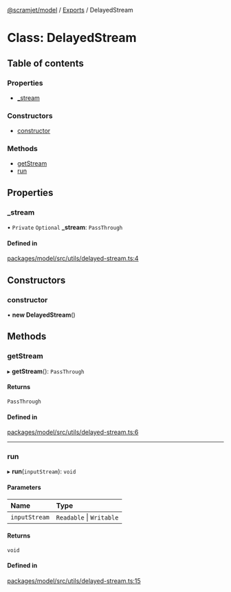 [@scramjet/model](../README.md) / [Exports](../modules.md) / DelayedStream

# Class: DelayedStream

## Table of contents

### Properties

- [\_stream](delayedstream.md#_stream)

### Constructors

- [constructor](delayedstream.md#constructor)

### Methods

- [getStream](delayedstream.md#getstream)
- [run](delayedstream.md#run)

## Properties

### \_stream

• `Private` `Optional` **\_stream**: `PassThrough`

#### Defined in

[packages/model/src/utils/delayed-stream.ts:4](https://github.com/scramjetorg/transform-hub/blob/HEAD/packages/model/src/utils/delayed-stream.ts#L4)

## Constructors

### constructor

• **new DelayedStream**()

## Methods

### getStream

▸ **getStream**(): `PassThrough`

#### Returns

`PassThrough`

#### Defined in

[packages/model/src/utils/delayed-stream.ts:6](https://github.com/scramjetorg/transform-hub/blob/HEAD/packages/model/src/utils/delayed-stream.ts#L6)

___

### run

▸ **run**(`inputStream`): `void`

#### Parameters

| Name | Type |
| :------ | :------ |
| `inputStream` | `Readable` \| `Writable` |

#### Returns

`void`

#### Defined in

[packages/model/src/utils/delayed-stream.ts:15](https://github.com/scramjetorg/transform-hub/blob/HEAD/packages/model/src/utils/delayed-stream.ts#L15)
